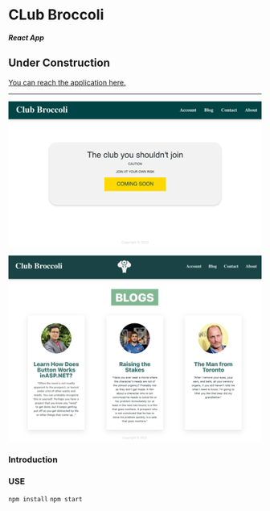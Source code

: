 # CLub Broccoli
##### React App
## Under Construction
[You can reach the application here.](https://clubbroccoli.com/)
___

![Home, Site ununder construction ](Home_pic.png)

![Blogs, example preview ](blogs_pic.png)
### Introduction



### USE
`npm install`
`npm start`
